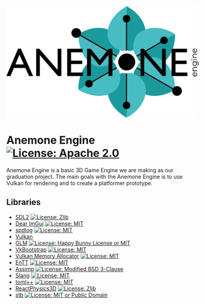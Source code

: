 <picture>
  <source media="(prefers-color-scheme: dark)" srcset="/Resources/Branding/anemone_logo_turquoise_white.png">
  <source media="(prefers-color-scheme: light)" srcset="/Resources/Branding/anemone_logo_turquoise_black.png">
  <img alt="Shows the logo which reads 'ANEMONE engine' and has the 'o' in 'ANEMONE' replaced with a turquoise anemone flower." title="Anemone Engine logo designed by Terese Jerfström" src="/Resources/Branding/anemone_logo_turquoise_black.png">
</picture>

# Anemone Engine [![License: Apache 2.0][Apache 2 Badge]](https://github.com/Junder-2/Anemone-Engine/blob/main/LICENSE)
Anemone Engine is a basic 3D Game Engine we are making as our graduation project.
The main goals with the Anemone Engine is to use Vulkan for rendering and to create a platformer prototype.

## Libraries
* [SDL2](https://libsdl.org/) [![License: Zlib][Zlib Badge]](https://github.com/libsdl-org/SDL/blob/main/LICENSE.txt)
* [Dear ImGui](https://github.com/ocornut/imgui) [![License: MIT][MIT Badge]](https://github.com/ocornut/imgui/blob/master/LICENSE.txt)
* [spdlog](https://github.com/gabime/spdlog) [![License: MIT][MIT Badge]](https://github.com/gabime/spdlog/blob/v1.x/LICENSE)
* [Vulkan](https://vulkan.lunarg.com/)
* [GLM](https://github.com/g-truc/glm) [![License: Happy Bunny License or MIT][HBL MIT Badge]](https://github.com/g-truc/glm/blob/master/copying.txt)
* [VkBootstrap](https://github.com/charles-lunarg/vk-bootstrap) [![License: MIT][MIT Badge]](https://github.com/charles-lunarg/vk-bootstrap/blob/main/LICENSE.txt)
* [Vulkan Memory Allocator](https://github.com/GPUOpen-LibrariesAndSDKs/VulkanMemoryAllocator) [![License: MIT][MIT Badge]](https://github.com/GPUOpen-LibrariesAndSDKs/VulkanMemoryAllocator/blob/master/LICENSE.txt)
* [EnTT](https://github.com/skypjack/entt) [![License: MIT][MIT Badge]](https://github.com/skypjack/entt/blob/master/LICENSE)
* [Assimp](https://github.com/assimp/assimp) [![License: Modified BSD 3-Clause][Modified BSD 3-Clause Badge]](https://github.com/assimp/assimp/blob/master/LICENSE)
* [Slang](https://github.com/shader-slang/slang) [![License: MIT][MIT Badge]](https://github.com/shader-slang/slang/blob/master/LICENSE)
* [toml++](https://marzer.github.io/tomlplusplus/) [![License: MIT][MIT Badge]](https://github.com/marzer/tomlplusplus/blob/master/LICENSE)
* [ReactPhysics3D](https://github.com/DanielChappuis/reactphysics3d) [![License: Zlib][Zlib Badge]](https://github.com/DanielChappuis/reactphysics3d/blob/master/LICENSE)
* [stb](https://github.com/nothings/stb/) [![License: MIT or Public Domain][MIT Public Domain Badge]](https://github.com/nothings/stb/blob/master/LICENSE)

[Apache 2 Badge]: https://img.shields.io/badge/License-Apache_2.0-blue.svg
[HBL MIT Badge]: https://img.shields.io/badge/License-Happy_Bunny_License%20or%20MIT-yellow
[MIT Badge]: https://img.shields.io/badge/License-MIT-yellow.svg
[MIT Public Domain Badge]: https://img.shields.io/badge/License-MIT_or_Public_Domain-yellow
[Modified BSD 3-Clause Badge]: https://img.shields.io/badge/License-Modified_BSD_3--Clause-orange
[Zlib Badge]: https://img.shields.io/badge/License-Zlib-lightgrey.svg
